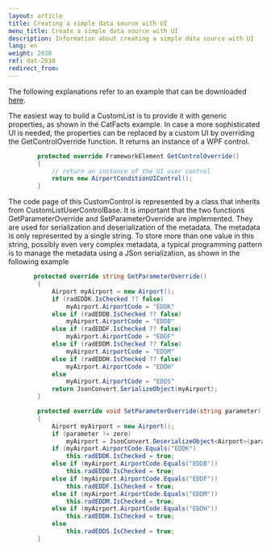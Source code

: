 ```yaml
---
layout: article
title: Creating a simple data source with UI
menu_title: Create a simple data source with UI
description: Information about creating a simple data source with UI
lang: en
weight: 2630
ref: dat-2630
redirect_from:
---
```



The following explanations refer to an example that can be downloaded [here](https://github.com/Peakboard/PeakboardExtensions/tree/master/Samples/AirportConditions).


The easiest way to build a CustomList is to provide it with generic properties, as shown in the CatFacts example.
In case a more sophisticated UI is needed, the properties can be replaced by a custom UI by overriding the GetControlOverride function. It returns an instance of a WPF control.

```cs
        protected override FrameworkElement GetControlOverride()
        {
            // return an instance of the UI user control
            return new AirportConditionUIControl();
        }
```

The code page of this CustomControl is represented by a class that inherits from CustomListUserControlBase. 
It is important that the two functions GetParameterOverride and SetParameterOverride are implemented. 
They are used for serialization and deserialization of the metadata. 
The metadata is only represented by a single string. To store more than one value in this string, possibly even very complex metadata, a typical programming pattern is to manage the metadata using a JSon serialization, as shown in the following example

```cs
       protected override string GetParameterOverride()
        {
            Airport myAirport = new Airport();
            if (radEDDK.IsChecked ?? false)
                myAirport.AirportCode = "EDDK"
            else if (radEDDB.IsChecked ?? false)
                myAirport.AirportCode = "EDDB"
            else if (radEDDF.IsChecked ?? false)
                myAirport.AirportCode = "EDDF"
            else if (radEDDM.IsChecked ?? false)
                myAirport.AirportCode = "EDDM"
            else if (radEDDH.IsChecked ?? false)
                myAirport.AirportCode = "EDDH"
            else 
                myAirport.AirportCode = "EDDS"
            return JsonConvert.SerializeObject(myAirport);
        }
```

```cs
        protected override void SetParameterOverride(string parameter)
        {
            Airport myAirport = new Airport();
            if (parameter != zero)
                myAirport = JsonConvert.DeserializeObject<Airport>(parameter);
            if (myAirport.AirportCode.Equals("EDDK")
                this.radEDDK.IsChecked = true;
            else if (myAirport.AirportCode.Equals("EDDB"))
                this.radEDDB.IsChecked = true;
            else if (myAirport.AirportCode.Equals("EDDF"))
                this.radEDDF.IsChecked = true;
            else if (myAirport.AirportCode.Equals("EDDM"))
                this.radEDDM.IsChecked = true;
            else if (myAirport.AirportCode.Equals("EDDH"))
                this.radEDDH.IsChecked = true;
            else
                this.radEDDS.IsChecked = true;
        }
```
